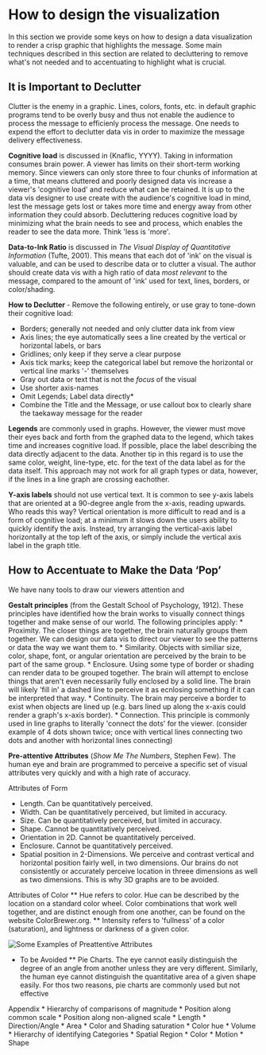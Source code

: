 # How to design the visualization
In this section we provide some keys on how to design a data visualization to render a crisp graphic that highlights the message.
Some main techniques described in this section are related to decluttering to remove what's not needed and to accentuating to highlight what is crucial.

## It is Important to Declutter
Clutter is the enemy in a graphic. Lines, colors, fonts, etc. in default graphic programs tend to be overly busy and thus not enable the audience to process the message to efficienly process the message. One needs to expend the effort to declutter data vis in order to maximize the message delivery effectiveness.

**Cognitive load** is discussed in (Knaflic, YYYY). Taking in information consumes brain power. A viewer has limits on their short-term working memory. Since viewers can only store three to four chunks of information at a time, that means cluttered and poorly designed data vis increase a viewer's 'cognitive load' and reduce what can be retained. It is up to the data vis designer to use create with the audience's cognitive load in mind, lest the message gets lost or takes more time and energy away from other information they could absorb. Decluttering reduces cognitive load by minimizing what the brain needs to see and process, which enables the reader to see the data more. Think 'less is 'more'.

**Data-to-Ink Ratio** is discussed in *The Visual Display of Quantitative Information* (Tufte, 2001). This means that each dot of 'ink' on the visual is valuable, and can be used to describe data or to clutter a visual. The author should create data vis with a high ratio of data *most relevant* to the message, compared to the amount of 'ink' used for text, lines, borders, or color/shading.

**How to Declutter** - 	Remove the following entirely, or use gray to tone-down their cognitive load:
* Borders; generally not needed and only clutter data ink from view
* Axis lines; the eye automatically sees a line created by the vertical or horizontal labels, or bars
* Gridlines; only keep if they serve a clear purpose
* Axis tick marks; keep the categorical label but remove the horizontal or vertical line marks '-' themselves
* Gray out data or text that is not the *focus* of the visual 
* Use shorter axis-names
* Omit Legends; Label data directly* 
* Combine the Title and the Message, or use callout box to clearly share the taekaway message for the reader
		
**Legends** are commonly used in graphs. However, the viewer must move their eyes back and forth from the graphed data to the legend, which takes time and increases cognitive load. If possible, place the label describing the data directly adjacent to the data. Another tip in this regard is to use the same color, weight, line-type, etc. for the text of the data label as for the data itself. This approach may not work for all graph types or data, however, if the lines in a line graph are crossing eachother. 

**Y-axis labels** should not use vertical text. It is common to see y-axis labels that are oriented at a 90-degree angle from the x-axis, reading upwards. Who reads this way? Vertical orientation is more difficult to read and is a form of cognitive load; at a minimum it slows down the users ability to quickly identify the axis. Instead, try arranging the vertical-axis label horizontally at the top left of the axis, or simply include the vertical axis label in the graph title.
		
	
## How to Accentuate to Make the Data ‘Pop’
We have nany tools to draw our viewers attention and  

**Gestalt principles** (from the Gestalt School of Psychology, 1912). These principles have identified how the brain works to visually connect things together and make sense of our world. The following principles apply:
	* Proximity. The closer things are together, the brain naturally groups them together. We can design our data vis to direct our viewer to see the patterns or data the way we want them to.
	* Similarity. Objects with similiar size, color, shape, font, or angular orientation are perceived by the brain to be part of the same group. 
	* Enclosure. Using some type of border or shading can render data to be grouped together. The brain will attempt to enclose things that aren't even necessarily fully enclosed by a solid line. The brain will likely 'fill in' a dashed line to perceive it as ecnlosing something if it can be interpreted that way. 
	* Continuity.  The brain may perceive a border to exist when objects are lined up (e.g. bars lined up along the x-axis could render a graph's x-axis border).
	* Connection. This principle is commonly used in line graphs to literally 'connect the dots' for the viewer. (consider example of 4 dots  shown twice; once with vertical lines connecting two dots and another with horizontal lines connecting)
	
**Pre-attentive Attributes** (*Show Me The Numbers*, Stephen Few). The human eye and brain are programmed to perceive a specific set of visual attributes very quickly and with a high rate of accuracy.
	
Attributes of Form
* Length. Can be quantitatively perceived.
* Width. Can be quantitatively perceived, but limited in accuracy.
* Size. Can be quantitatively perceived, but limited in accuracy.
* Shape. Cannot be quantitatively perceived.
* Orientation in 2D. Cannot be quantitatively perceived.
* Enclosure. Cannot be quantitatively perceived.
* Spatial position in 2-Dimensions. We perceive and contrast vertical and horizontal position fairly well, in two dimensions. Our brains do not consistently or accurately perceive location in threee dimensions as well as two dimensions. This is why 3D graphs are to be avoided.
	
Attributes of Color
		** Hue refers to color. Hue can be described by the location on a standard color wheel. Color combinations that work well together, and are distinct enough from one another, can be found on the website ColorBrewer.org.
		** Intensity refers to 'fullness' of a color (saturation), and lightness or darkness of a given color.
		
![Some Examples of Preattentive Attributes](pictures/PAA.png)
	
				
* To be Avoided
** Pie Charts. The eye cannot easily distinguish the degree of an angle from another unless they are very different. Similarly, the human eye cannot distinguish the quantitative area of a given shape easily. For thos two reasons, pie charts are commonly used but not effective

Appendix
	* Hierarchy of comparisons of magnitude
		* Position along common scale
		* Position along non-aligned scale
		* Length
		* Direction/Angle
		* Area
		* Color and Shading saturation
		* Color hue
		* Volume
	* Hierarchy of identifying Categories
		* Spatial Region
		* Color
		* Motion
		* Shape
